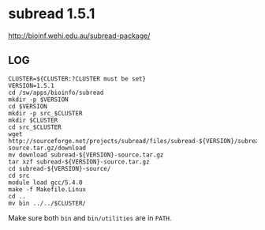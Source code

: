 subread 1.5.1
=============


<http://bioinf.wehi.edu.au/subread-package/>

LOG
---

    CLUSTER=${CLUSTER:?CLUSTER must be set}
    VERSION=1.5.1
    cd /sw/apps/bioinfo/subread
    mkdir -p $VERSION
    cd $VERSION
    mkdir -p src_$CLUSTER
    mkdir $CLUSTER
    cd src_$CLUSTER
    wget http://sourceforge.net/projects/subread/files/subread-${VERSION}/subread-${VERSION}-source.tar.gz/download
    mv download subread-${VERSION}-source.tar.gz
    tar xzf subread-${VERSION}-source.tar.gz
    cd subread-${VERSION}-source/
    cd src
    module load gcc/5.4.0
    make -f Makefile.Linux 
    cd ..
    mv bin ../../$CLUSTER/

Make sure both `bin` and `bin/utilities` are in `PATH`.

